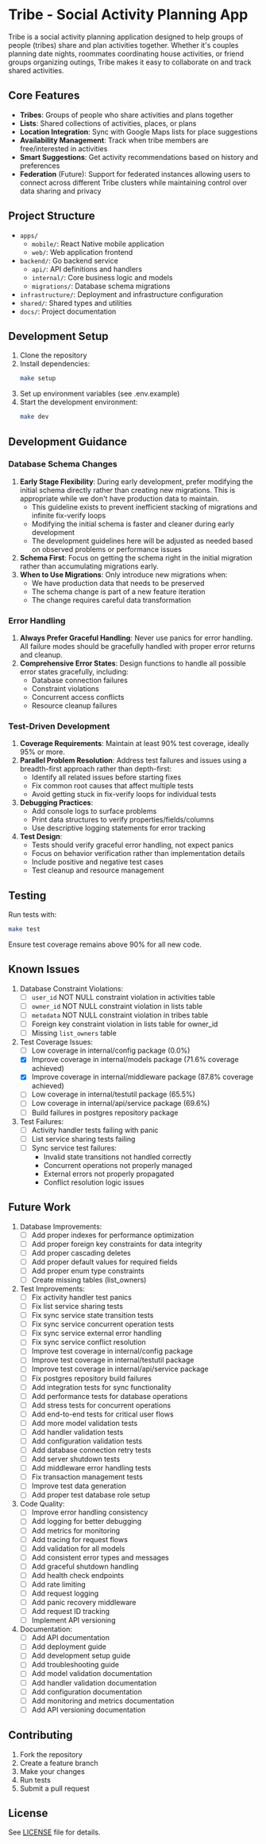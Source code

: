 # Tribe - Social Activity Planning App

Tribe is a social activity planning application designed to help groups of people (tribes) share and plan activities together. Whether it's couples planning date nights, roommates coordinating house activities, or friend groups organizing outings, Tribe makes it easy to collaborate on and track shared activities.

## Core Features

- **Tribes**: Groups of people who share activities and plans together
- **Lists**: Shared collections of activities, places, or plans
- **Location Integration**: Sync with Google Maps lists for place suggestions
- **Availability Management**: Track when tribe members are free/interested in activities
- **Smart Suggestions**: Get activity recommendations based on history and preferences
- **Federation** (Future): Support for federated instances allowing users to connect across different Tribe clusters while maintaining control over data sharing and privacy

## Project Structure

- `apps/`
  - `mobile/`: React Native mobile application
  - `web/`: Web application frontend
- `backend/`: Go backend service
  - `api/`: API definitions and handlers
  - `internal/`: Core business logic and models
  - `migrations/`: Database schema migrations
- `infrastructure/`: Deployment and infrastructure configuration
- `shared/`: Shared types and utilities
- `docs/`: Project documentation

## Development Setup

1. Clone the repository
2. Install dependencies:
   ```bash
   make setup
   ```
3. Set up environment variables (see .env.example)
4. Start the development environment:
   ```bash
   make dev
   ```

## Development Guidance

### Database Schema Changes
1. **Early Stage Flexibility**: During early development, prefer modifying the initial schema directly rather than creating new migrations. This is appropriate while we don't have production data to maintain.
   - This guideline exists to prevent inefficient stacking of migrations and infinite fix-verify loops
   - Modifying the initial schema is faster and cleaner during early development
   - The development guidelines here will be adjusted as needed based on observed problems or performance issues
2. **Schema First**: Focus on getting the schema right in the initial migration rather than accumulating migrations early.
3. **When to Use Migrations**: Only introduce new migrations when:
   - We have production data that needs to be preserved
   - The schema change is part of a new feature iteration
   - The change requires careful data transformation

### Error Handling
1. **Always Prefer Graceful Handling**: Never use panics for error handling. All failure modes should be gracefully handled with proper error returns and cleanup.
2. **Comprehensive Error States**: Design functions to handle all possible error states gracefully, including:
   - Database connection failures
   - Constraint violations
   - Concurrent access conflicts
   - Resource cleanup failures

### Test-Driven Development
1. **Coverage Requirements**: Maintain at least 90% test coverage, ideally 95% or more.
2. **Parallel Problem Resolution**: Address test failures and issues using a breadth-first approach rather than depth-first:
   - Identify all related issues before starting fixes
   - Fix common root causes that affect multiple tests
   - Avoid getting stuck in fix-verify loops for individual tests
3. **Debugging Practices**:
   - Add console logs to surface problems
   - Print data structures to verify properties/fields/columns
   - Use descriptive logging statements for error tracking
4. **Test Design**:
   - Tests should verify graceful error handling, not expect panics
   - Focus on behavior verification rather than implementation details
   - Include positive and negative test cases
   - Test cleanup and resource management

## Testing

Run tests with:
```bash
make test
```

Ensure test coverage remains above 90% for all new code.

## Known Issues

1. Database Constraint Violations:
   - [ ] `user_id` NOT NULL constraint violation in activities table
   - [ ] `owner_id` NOT NULL constraint violation in lists table
   - [ ] `metadata` NOT NULL constraint violation in tribes table
   - [ ] Foreign key constraint violation in lists table for owner_id
   - [ ] Missing `list_owners` table

2. Test Coverage Issues:
   - [ ] Low coverage in internal/config package (0.0%)
   - [x] Improve coverage in internal/models package (71.6% coverage achieved)
   - [x] Improve coverage in internal/middleware package (87.8% coverage achieved)
   - [ ] Low coverage in internal/testutil package (65.5%)
   - [ ] Low coverage in internal/api/service package (69.6%)
   - [ ] Build failures in postgres repository package

3. Test Failures:
   - [ ] Activity handler tests failing with panic
   - [ ] List service sharing tests failing
   - [ ] Sync service test failures:
     - Invalid state transitions not handled correctly
     - Concurrent operations not properly managed
     - External errors not properly propagated
     - Conflict resolution logic issues

## Future Work

1. Database Improvements:
   - [ ] Add proper indexes for performance optimization
   - [ ] Add proper foreign key constraints for data integrity
   - [ ] Add proper cascading deletes
   - [ ] Add proper default values for required fields
   - [ ] Add proper enum type constraints
   - [ ] Create missing tables (list_owners)

2. Test Improvements:
   - [ ] Fix activity handler test panics
   - [ ] Fix list service sharing tests
   - [ ] Fix sync service state transition tests
   - [ ] Fix sync service concurrent operation tests
   - [ ] Fix sync service external error handling
   - [ ] Fix sync service conflict resolution
   - [ ] Improve test coverage in internal/config package
   - [ ] Improve test coverage in internal/testutil package
   - [ ] Improve test coverage in internal/api/service package
   - [ ] Fix postgres repository build failures
   - [ ] Add integration tests for sync functionality
   - [ ] Add performance tests for database operations
   - [ ] Add stress tests for concurrent operations
   - [ ] Add end-to-end tests for critical user flows
   - [ ] Add more model validation tests
   - [ ] Add handler validation tests
   - [ ] Add configuration validation tests
   - [ ] Add database connection retry tests
   - [ ] Add server shutdown tests
   - [ ] Add middleware error handling tests
   - [ ] Fix transaction management tests
   - [ ] Improve test data generation
   - [ ] Add proper test database role setup

3. Code Quality:
   - [ ] Improve error handling consistency
   - [ ] Add logging for better debugging
   - [ ] Add metrics for monitoring
   - [ ] Add tracing for request flows
   - [ ] Add validation for all models
   - [ ] Add consistent error types and messages
   - [ ] Add graceful shutdown handling
   - [ ] Add health check endpoints
   - [ ] Add rate limiting
   - [ ] Add request logging
   - [ ] Add panic recovery middleware
   - [ ] Add request ID tracking
   - [ ] Implement API versioning

4. Documentation:
   - [ ] Add API documentation
   - [ ] Add deployment guide
   - [ ] Add development setup guide
   - [ ] Add troubleshooting guide
   - [ ] Add model validation documentation
   - [ ] Add handler validation documentation
   - [ ] Add configuration documentation
   - [ ] Add monitoring and metrics documentation
   - [ ] Add API versioning documentation

## Contributing

1. Fork the repository
2. Create a feature branch
3. Make your changes
4. Run tests
5. Submit a pull request

## License

See [LICENSE](LICENSE) file for details. 